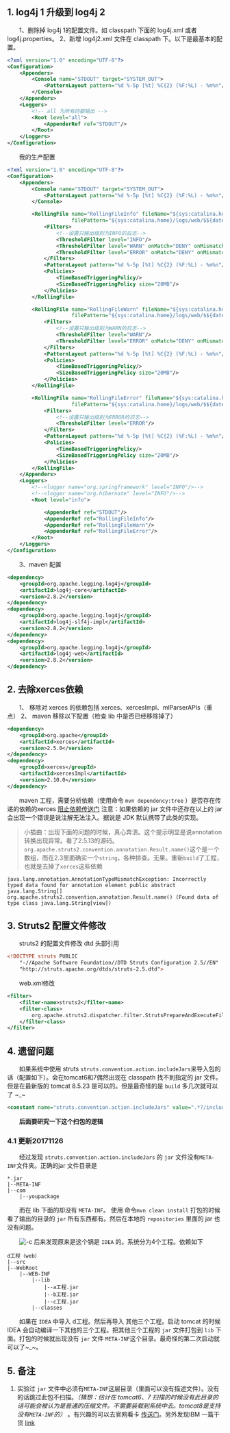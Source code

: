 ## 1. log4j 1 升级到 log4j 2

　　1、删除掉 log4j 1的配置文件。如 classpath 下面的 log4j.xml 或者 log4j.properties。
2、新增 log4j2.xml 文件在 classpath 下。以下是最基本的配置。

```xml
<?xml version="1.0" encoding="UTF-8"?>
<Configuration>
    <Appenders>
        <Console name="STDOUT" target="SYSTEM_OUT">
            <PatternLayout pattern="%d %-5p [%t] %C{2} (%F:%L) - %m%n"/>
        </Console>
    </Appenders>
    <Loggers>
        <!-- all 为所有的都输出 -->
        <Root level="all">
            <AppenderRef ref="STDOUT"/>
        </Root>
    </Loggers>
</Configuration>
```

　　我的生产配置

```xml
<?xml version="1.0" encoding="UTF-8"?>
<Configuration>
    <Appenders>
        <Console name="STDOUT" target="SYSTEM_OUT">
            <PatternLayout pattern="%d %-5p [%t] %C{2} (%F:%L) - %m%n"/>
        </Console>

        <RollingFile name="RollingFileInfo" fileName="${sys:catalina.home}/logs/web/info.log"
                     filePattern="${sys:catalina.home}/logs/web/$${date:yyyy-MM}/info-%d{yyyy-MM-dd}-%i.log">
            <Filters>
                <!--设置只输出级别为INFO的日志-->
                <ThresholdFilter level="INFO"/>
                <ThresholdFilter level="WARN" onMatch="DENY" onMismatch="NEUTRAL"/>
                <ThresholdFilter level="ERROR" onMatch="DENY" onMismatch="NEUTRAL"/>
            </Filters>
            <PatternLayout pattern="%d %-5p [%t] %C{2} (%F:%L) - %m%n"/>
            <Policies>
                <TimeBasedTriggeringPolicy/>
                <SizeBasedTriggeringPolicy size="20MB"/>
            </Policies>
        </RollingFile>

        <RollingFile name="RollingFileWarn" fileName="${sys:catalina.home}/logs/web/warn.log"
                     filePattern="${sys:catalina.home}/logs/web/$${date:yyyy-MM}/warn-%d{yyyy-MM-dd}-%i.log">
            <Filters>
                <!--设置只输出级别为WARN的日志-->
                <ThresholdFilter level="WARN"/>
                <ThresholdFilter level="ERROR" onMatch="DENY" onMismatch="NEUTRAL"/>
            </Filters>
            <PatternLayout pattern="%d %-5p [%t] %C{2} (%F:%L) - %m%n"/>
            <Policies>
                <TimeBasedTriggeringPolicy/>
                <SizeBasedTriggeringPolicy size="20MB"/>
            </Policies>
        </RollingFile>

        <RollingFile name="RollingFileError" fileName="${sys:catalina.home}/logs/web/error.log"
                     filePattern="${sys:catalina.home}/logs/web/$${date:yyyy-MM}/error-%d{yyyy-MM-dd}-%i.log">
            <Filters>
                <!--设置只输出级别为ERROR的日志-->
                <ThresholdFilter level="ERROR"/>
            </Filters>
            <PatternLayout pattern="%d %-5p [%t] %C{2} (%F:%L) - %m%n"/>
            <Policies>
                <TimeBasedTriggeringPolicy/>
                <SizeBasedTriggeringPolicy size="20MB"/>
            </Policies>
        </RollingFile>
    </Appenders>
    <Loggers>
        <!--<logger name="org.springframework" level="INFO"/>-->
        <!--<logger name="org.hibernate" level="INFO"/>-->
        <Root level="info">

            <AppenderRef ref="STDOUT"/>
            <AppenderRef ref="RollingFileInfo"/>
            <AppenderRef ref="RollingFileWarn"/>
            <AppenderRef ref="RollingFileError"/>
        </Root>
    </Loggers>
</Configuration>
```

　　3、maven 配置

```xml
<dependency>
    <groupId>org.apache.logging.log4j</groupId>
    <artifactId>log4j-core</artifactId>
    <version>2.8.2</version>
</dependency>
<dependency>
    <groupId>org.apache.logging.log4j</groupId>
    <artifactId>log4j-slf4j-impl</artifactId>
    <version>2.8.2</version>
</dependency>
<dependency>
    <groupId>org.apache.logging.log4j</groupId>
    <artifactId>log4j-web</artifactId>
    <version>2.8.2</version>
</dependency>
```

## 2. 去除xerces依赖

　　1、 移除对 xerces 的依赖包括 xerces、xercesImpl、mlParserAPIs（重点）
2、 maven 移除以下配置（检查 lib 中是否已经移除掉了）

```xml
<dependency>
    <groupId>org.apache</groupId>
    <artifactId>xerces</artifactId>
    <version>2.5.0</version>
</dependency>
<dependency>
    <groupId>xerces</groupId>
    <artifactId>xercesImpl</artifactId>
    <version>2.10.0</version>
</dependency>
```

　　maven 工程，需要分析依赖（使用命令 `mvn dependency:tree` ）是否存在传递的依赖的xerces
[阻止依赖传送门](http://chwshuang.iteye.com/blog/2069937)
注意：如果依赖的 jar 文件中还存在以上的 jar 会出现一个错误是说注解无法注入。据说是 JDK 默认携带了此类的实现。

> 小插曲：出现下面的问题的时候，真心奔溃。这个提示明显是说annotation转换出现异常。看了2.5.13的源码。`org.apache.struts2.convention.annotation.Result.name()`这个是一个数组，而在2.3里面确实一个`string`，各种排查。无果。重新`build`了工程，也就是去掉了`xerces`这些依赖
>

```
java.lang.annotation.AnnotationTypeMismatchException: Incorrectly typed data found for annotation element public abstract java.lang.String[] org.apache.struts2.convention.annotation.Result.name() (Found data of type class java.lang.String[view])
```

## 3. Struts2 配置文件修改

　　struts2 的配置文件修改 dtd 头部引用

```xml
<!DOCTYPE struts PUBLIC
	"-//Apache Software Foundation//DTD Struts Configuration 2.5//EN"
	"http://struts.apache.org/dtds/struts-2.5.dtd">
```

　　web.xml修改

```xml
<filter>
    <filter-name>struts2</filter-name>
    <filter-class>
        org.apache.struts2.dispatcher.filter.StrutsPrepareAndExecuteFilter
    </filter-class>
</filter>
```

## 4. 遗留问题

　　如果系统中使用 struts `struts.convention.action.includeJars`来导入包的话（配置如下）。会在tomcat6和7偶然出现在 classpath 找不到指定的 jar 文件。但是在最新版的 tomcat 8.5.23 是可以的。但是最奇怪的是 `build` 多几次就可以了 ~_~

```xml
<constant name="struts.convention.action.includeJars" value=".*?/includeFile.*?jar(!/)?" />
```

　　**后面要研究一下这个扫包的逻辑**

### 4.1 更新20171126

　　经过发现 `struts.convention.action.includeJars` 的 `jar` 文件没有`META-INF`文件夹。正确的jar 文件目录是

```
*.jar
|--META-INF
|--com
    |--youpackage
```

　　而在 lib 下面的却没有 `META-INF`。
使用 命令`mvn clean install` 打包的时候看了输出的目录的 `jar` 所有东西都有。然后在本地的 `repositories` 里面的 jar 也没有问题。

　　![-c](http://img.lsof.fun/2019-01-28-15486498815104.jpg)
后来发现原来是这个锅是 `IDEA` 的。系统分为4个工程。依赖如下

```
d工程（web）
|--src
|--WebRoot
    |--WEB-INF
        |--lib
            |--a工程.jar
            |--b工程.jar
            |--c工程.jar
        |--classes 
```

　　如果在 `IDEA` 中导入 d工程。然后再导入 其他三个工程。启动 tomcat 的时候 IDEA 会自动编译一下其他的三个工程。把其他三个工程的 `jar` 文件打包到 `lib` 下面。打包的时候就出现没有 `jar` 文件 `META-INF`这个目录。最奇怪的第二次启动就可以了~_~。

## 5. 备注

1. 实验过 `jar` 文件中必须有`META-INF`这层目录（里面可以没有描述文件）。没有的话跳过此包不扫描。*（猜想：估计在 tomcat6、7 扫描的时候没有此目录的话可能会被认为是普通的压缩文件。不需要装载到系统中去。tomcat8是支持没有`META-INF`的）* 。有兴趣的可以去官网看卡 [传送门](https://docs.oracle.com/javase/7/docs/technotes/guides/jar/jar.html)。另外发现IBM 一篇干货 [link](https://www.ibm.com/developerworks/cn/java/j-jar/index.html)
